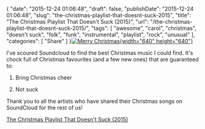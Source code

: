 {
    "date": "2015-12-24 01:06:48",
    "draft": false,
    "publishDate": "2015-12-24 01:06:48",
    "slug": "the-christmas-playlist-that-doesnt-suck-2015",
    "title": "The Christmas Playlist That Doesn't Suck (2015)",
    "url": "\/the-christmas-playlist-that-doesnt-suck-2015\/",
    "tags": [
        "awesome",
        "carol",
        "christmas",
        "doesn't suck",
        "folk",
        "funk",
        "instrumental",
        "playlist",
        "rock",
        "unusual"
    ],
    "categories": [
        "Share"
    ]
}[![Merry
Christmas](https://farm9.staticflickr.com/8662/15888187087_f9e64b4bc1_z.jpg){width="640"
height="640"}](https://www.flickr.com/photos/cuellar/15888187087/ "Merry Christmas")

I've scoured Soundcloud to find the best Christmas music I could find.
It's chock full of Christmas favourites (and a few new ones) that are
guaranteed to:

1.  Bring Christmas cheer

2.  Not suck

Thank you to all the artists who have shared their Christmas songs on
SoundCloud for the rest of us!

[The Christmas Playlist That Doesn't Suck
(2015)](https://soundcloud.com/screenbeard/sets/christmas-playlist-2015)